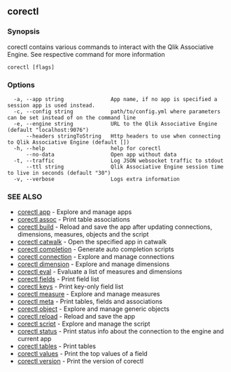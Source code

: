 ## corectl



### Synopsis

corectl contains various commands to interact with the Qlik Associative Engine. See respective command for more information

```
corectl [flags]
```

### Options

```
  -a, --app string               App name, if no app is specified a session app is used instead.
  -c, --config string            path/to/config.yml where parameters can be set instead of on the command line
  -e, --engine string            URL to the Qlik Associative Engine (default "localhost:9076")
      --headers stringToString   Http headers to use when connecting to Qlik Associative Engine (default [])
  -h, --help                     help for corectl
      --no-data                  Open app without data
  -t, --traffic                  Log JSON websocket traffic to stdout
      --ttl string               Qlik Associative Engine session time to live in seconds (default "30")
  -v, --verbose                  Logs extra information
```

### SEE ALSO

* [corectl app](corectl_app.md)	 - Explore and manage apps
* [corectl assoc](corectl_assoc.md)	 - Print table associations
* [corectl build](corectl_build.md)	 - Reload and save the app after updating connections, dimensions, measures, objects and the script
* [corectl catwalk](corectl_catwalk.md)	 - Open the specified app in catwalk
* [corectl completion](corectl_completion.md)	 - Generate auto completion scripts
* [corectl connection](corectl_connection.md)	 - Explore and manage connections
* [corectl dimension](corectl_dimension.md)	 - Explore and manage dimensions
* [corectl eval](corectl_eval.md)	 - Evaluate a list of measures and dimensions
* [corectl fields](corectl_fields.md)	 - Print field list
* [corectl keys](corectl_keys.md)	 - Print key-only field list
* [corectl measure](corectl_measure.md)	 - Explore and manage measures
* [corectl meta](corectl_meta.md)	 - Print tables, fields and associations
* [corectl object](corectl_object.md)	 - Explore and manage generic objects
* [corectl reload](corectl_reload.md)	 - Reload and save the app
* [corectl script](corectl_script.md)	 - Explore and manage the script
* [corectl status](corectl_status.md)	 - Print status info about the connection to the engine and current app
* [corectl tables](corectl_tables.md)	 - Print tables
* [corectl values](corectl_values.md)	 - Print the top values of a field
* [corectl version](corectl_version.md)	 - Print the version of corectl

